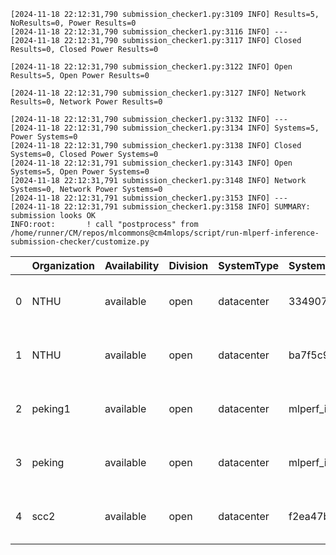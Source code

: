 ```
[2024-11-18 22:12:31,790 submission_checker1.py:3109 INFO] Results=5, NoResults=0, Power Results=0
[2024-11-18 22:12:31,790 submission_checker1.py:3116 INFO] ---
[2024-11-18 22:12:31,790 submission_checker1.py:3117 INFO] Closed Results=0, Closed Power Results=0

[2024-11-18 22:12:31,790 submission_checker1.py:3122 INFO] Open Results=5, Open Power Results=0

[2024-11-18 22:12:31,790 submission_checker1.py:3127 INFO] Network Results=0, Network Power Results=0

[2024-11-18 22:12:31,790 submission_checker1.py:3132 INFO] ---
[2024-11-18 22:12:31,790 submission_checker1.py:3134 INFO] Systems=5, Power Systems=0
[2024-11-18 22:12:31,790 submission_checker1.py:3138 INFO] Closed Systems=0, Closed Power Systems=0
[2024-11-18 22:12:31,791 submission_checker1.py:3143 INFO] Open Systems=5, Open Power Systems=0
[2024-11-18 22:12:31,791 submission_checker1.py:3148 INFO] Network Systems=0, Network Power Systems=0
[2024-11-18 22:12:31,791 submission_checker1.py:3153 INFO] ---
[2024-11-18 22:12:31,791 submission_checker1.py:3158 INFO] SUMMARY: submission looks OK
INFO:root:       ! call "postprocess" from /home/runner/CM/repos/mlcommons@cm4mlops/script/run-mlperf-inference-submission-checker/customize.py

```

|    | Organization   | Availability   | Division   | SystemType   | SystemName              | Platform                                                                 | Model               | MlperfModel         | Scenario   |   Result | Accuracy                                                     |   number_of_nodes | host_processor_model_name        |   host_processors_per_node |   host_processor_core_count | accelerator_model_name   |   accelerators_per_node | Location                                                                                                                  | framework      | operating_system                                            | notes                             |   compliance |   errors | version   |   inferred | has_power   | Units     | weight_data_types   |
|---:|:---------------|:---------------|:-----------|:-------------|:------------------------|:-------------------------------------------------------------------------|:--------------------|:--------------------|:-----------|---------:|:-------------------------------------------------------------|------------------:|:---------------------------------|---------------------------:|----------------------------:|:-------------------------|------------------------:|:--------------------------------------------------------------------------------------------------------------------------|:---------------|:------------------------------------------------------------|:----------------------------------|-------------:|---------:|:----------|-----------:|:------------|:----------|:--------------------|
|  0 | NTHU           | available      | open       | datacenter   | 334907abd4f4            | Kuai-Kuai_702-reference-gpu-pytorch-v2.5.1-scc24-base_cu124              | stable-diffusion-xl | stable-diffusion-xl | Offline    | 0.528528 | CLIP_SCORE: 16.4035627245903  FID_SCORE: 235.76925470141796  |                 1 | INTEL(R) XEON(R) PLATINUM 8592+  |                          2 |                          64 | NVIDIA H100 PCIe         |                       4 | open/NTHU/results/Kuai-Kuai_702-reference-gpu-pytorch-v2.5.1-scc24-base_cu124/stable-diffusion-xl/offline                 | pytorch v2.5.1 | Ubuntu 22.04 (linux-6.8.0-47-generic-glibc2.35)             | Automated by MLCommons CM v3.1.0. |            1 |        0 | v4.1      |          0 | False       | Samples/s | fp32                |
|  1 | NTHU           | available      | open       | datacenter   | ba7f5c94d10f            | ba7f5c94d10f-nvidia-gpu-TensorRT-scc24-base                              | stable-diffusion-xl | stable-diffusion-xl | Offline    | 4.2742   | CLIP_SCORE: 31.234263841211796  FID_SCORE: 23.67815832489498 |                 1 | INTEL(R) XEON(R) PLATINUM 8592+  |                          2 |                          64 | NVIDIA H100 PCIe         |                       4 | open/NTHU/results/ba7f5c94d10f-nvidia-gpu-TensorRT-scc24-base/stable-diffusion-xl/offline                                 | TensorRT       | Ubuntu 22.04 (linux-6.8.0-47-generic-glibc2.35)             | Automated by MLCommons CM v3.4.1. |            1 |        0 | v4.1      |          0 | False       | Samples/s | int8                |
|  2 | peking1        | available      | open       | datacenter   | mlperf_inference_lry_40 | mlperf_inference_lry_40-nvidia_original-gpu-tensorrt-vdefault-scc24-main | stable-diffusion-xl | stable-diffusion-xl | Offline    | 7.47046  | CLIP_SCORE: 14.028269715607166  FID_SCORE: 84.33061840229146 |                 1 | AMD EPYC 9684X 96-Core Processor |                          2 |                          96 | NVIDIA H100 80GB HBM3    |                       5 | open/peking1/results/mlperf_inference_lry_40-nvidia_original-gpu-tensorrt-vdefault-scc24-main/stable-diffusion-xl/offline | TensorRT       | Ubuntu 20.04 (linux-5.14.0-427.33.1.el9_4.x86_64-glibc2.31) | Automated by MLCommons CM v3.4.1. |            1 |        0 | v4.1      |          0 | False       | Samples/s | int8                |
|  3 | peking         | available      | open       | datacenter   | mlperf_inference_lry_40 | mlperf_inference_lry_40-nvidia_original-gpu-tensorrt-vdefault-scc24-main | stable-diffusion-xl | stable-diffusion-xl | Offline    | 7.64431  | CLIP_SCORE: 14.028269715607166  FID_SCORE: 84.33061840229146 |                 1 | AMD EPYC 9684X 96-Core Processor |                          2 |                          96 | NVIDIA H100 80GB HBM3    |                       5 | open/peking/results/mlperf_inference_lry_40-nvidia_original-gpu-tensorrt-vdefault-scc24-main/stable-diffusion-xl/offline  | TensorRT       | Ubuntu 20.04 (linux-5.14.0-427.33.1.el9_4.x86_64-glibc2.31) | Automated by MLCommons CM v3.4.1. |            1 |        0 | v4.1      |          0 | False       | Samples/s | int8                |
|  4 | scc2           | available      | open       | datacenter   | f2ea47b0a016            | f2ea47b0a016-nvidia_original-gpu-tensorrt-vdefault-scc24-main            | stable-diffusion-xl | stable-diffusion-xl | Offline    | 7.46497  | CLIP_SCORE: 16.63159880042076  FID_SCORE: 234.62921308614995 |                 1 | AMD EPYC 9754 128-Core Processor |                          2 |                         128 | NVIDIA H100 80GB HBM3    |                       6 | open/scc2/results/f2ea47b0a016-nvidia_original-gpu-tensorrt-vdefault-scc24-main/stable-diffusion-xl/offline               | TensorRT       | Ubuntu 20.04 (linux-6.1.0-27-amd64-glibc2.31)               | Automated by MLCommons CM v3.3.3. |            1 |        0 | v4.1      |          0 | False       | Samples/s | int8                |